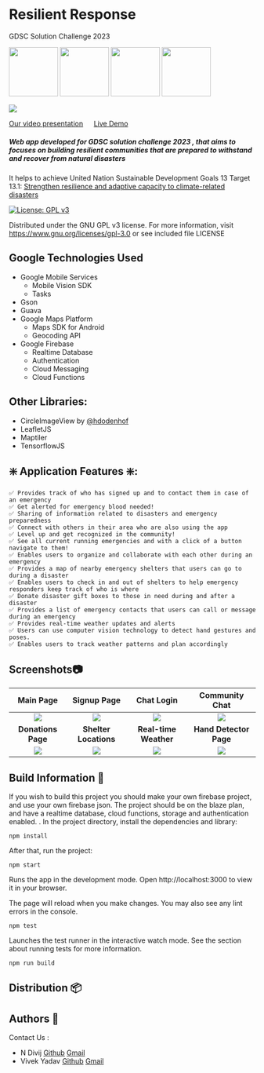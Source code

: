 # Resilient Response
GDSC Solution Challenge 2023

<img src="https://i.ibb.co/fvRxNz7/firebase.png" width="100"/> <img src="https://i.ibb.co/cDcmtvB/React-JS-logo.png" width="100"/>  <img src="https://i.ibb.co/wgcWYt2/tensorflow-ar21.png" width="100"> <img src="https://i.ibb.co/Php67Qp/leafletjs-ar21.png" width="100">

![](https://i.ibb.co/N6F9D8P/banner.png)

[Our video presentation](https://www.youtube.com/watch?v=LK_cRpyMtHs)  &emsp; [Live Demo](https://gdsc-23.vercel.app/)


##### Web app developed for GDSC solution challenge 2023  , that aims to focuses on building resilient communities that are prepared to withstand and recover from natural disasters

It helps to achieve United Nation Sustainable Development Goals 13 Target 13.1: [Strengthen resilience and adaptive capacity to climate-related disasters]()


[![License: GPL v3](https://img.shields.io/badge/License-GPLv3-blue.svg)](https://www.gnu.org/licenses/gpl-3.0)

Distributed under the GNU GPL v3 license.
For more information, visit https://www.gnu.org/licenses/gpl-3.0 or see included file LICENSE

## Google Technologies Used
- Google Mobile Services
    - Mobile Vision SDK
    - Tasks
- Gson
- Guava
- Google Maps Platform
    - Maps SDK for Android
    - Geocoding API
- Google Firebase
    - Realtime Database
    - Authentication
    - Cloud Messaging
    - Cloud Functions

## Other Libraries:
- CircleImageView by [@hdodenhof](https://github.com/hdodenhof/CircleImageView)
- LeafletJS
- Maptiler
- TensorflowJS

## ❇️ Application Features ❇️:
    ✅ Provides track of who has signed up and to contact them in case of an emergency
    ✅ Get alerted for emergency blood needed!
    ✅ Sharing of information related to disasters and emergency preparedness
    ✅ Connect with others in their area who are also using the app
    ✅ Level up and get recognized in the community!
    ✅ See all current running emergencies and with a click of a button navigate to them!
    ✅ Enables users to organize and collaborate with each other during an emergency
    ✅ Provides a map of nearby emergency shelters that users can go to during a disaster
    ✅ Enables users to check in and out of shelters to help emergency responders keep track of who is where
    ✅ Donate disaster gift boxes to those in need during and after a disaster
    ✅ Provides a list of emergency contacts that users can call or message during an emergency
    ✅ Provides real-time weather updates and alerts
    ✅ Users can use computer vision technology to detect hand gestures and poses.
    ✅ Enables users to track weather patterns and plan accordingly
  
## Screenshots📷
|       **Main Page**                |              **Signup Page**       |        **Chat Login**                     |            **Community Chat**        |
|:----------------------------------:|:----------------------------------:|:----------------------------------:|:----------------------------------:|
|![](https://i.ibb.co/nDM7hbT/homePage.jpg)|![](https://i.ibb.co/wBQd9Bk/signup-Page.jpg)|![](https://i.ibb.co/0sLMw0d/chat-Login.jpg)|![](https://i.ibb.co/F59twH7/community-Chat.jpg)|
|         **Donations Page**      |         **Shelter Locations**       |           **Real-time Weather**     |           **Hand Detector Page**           |
|![](https://i.ibb.co/k44zgyX/donation-Page.jpg)|![](https://i.ibb.co/WzBV5sD/shelter-Address.jpg)|![](https://i.ibb.co/d60km3Z/real-Time-Weather.jpg)|![](https://i.ibb.co/5MBZ8DB/hand-Detector.jpg)|


## Build Information 🧰 
If you wish to build this project you should make your own firebase project, and use your own firebase json. The project should be on the blaze plan, and have a realtime database, cloud functions, storage and authentication enabled.
.
In the project directory, install the dependencies and library:

```npm install```

After that, run the project:

```npm start```

Runs the app in the development mode.
Open http://localhost:3000 to view it in your browser.

The page will reload when you make changes.
You may also see any lint errors in the console.

```npm test```

Launches the test runner in the interactive watch mode.
See the section about running tests for more information.

```npm run build```

## Distribution 📦


## Authors 📃
Contact Us :
- N Divij [Github](https://github.com/N-45div) [Gmail](ndivij2004@gmail.com)
- Vivek Yadav [Github](https://github.com/enpvivek) [Gmail](enpvivek@gmail.com)